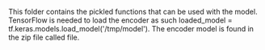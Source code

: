 
This folder contains the pickled functions that can be used with the model.  TensorFlow is needed to load the encoder as such
loaded_model = tf.keras.models.load_model('/tmp/model'). The encoder model is found in the zip file called file.
